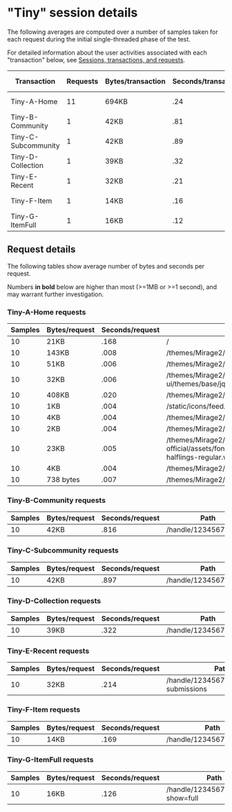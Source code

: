 # "Tiny" session details

The following averages are computed over a number of samples taken for each request during
the initial single-threaded phase of the test.

For detailed information about the user activities associated with each "transaction" below,
see [Sessions, transactions, and requests](../../../doc/sessions).

Transaction | Requests | Bytes/transaction | Seconds/transaction | Request details
-|-|-|-|-
Tiny-A-Home | 11 | 694KB | .24 | [See below](#tiny-a-home-requests)
Tiny-B-Community | 1 | 42KB | .81 | [See below](#tiny-b-community-requests)
Tiny-C-Subcommunity | 1 | 42KB | .89 | [See below](#tiny-c-subcommunity-requests)
Tiny-D-Collection | 1 | 39KB | .32 | [See below](#tiny-d-collection-requests)
Tiny-E-Recent | 1 | 32KB | .21 | [See below](#tiny-e-recent-requests)
Tiny-F-Item | 1 | 14KB | .16 | [See below](#tiny-f-item-requests)
Tiny-G-ItemFull | 1 | 16KB | .12 | [See below](#tiny-g-itemfull-requests)

## Request details

The following tables show average number of bytes and seconds per request.

Numbers **in bold** below are higher than most (>=1MB or >=1 second), and may warrant further investigation.


### Tiny-A-Home requests

Samples | Bytes/request | Seconds/request | Path
-|-|-|-
10 | 21KB | .168 | / |
10 | 143KB | .008 | /themes/Mirage2/styles/main.css |
10 | 51KB | .006 | /themes/Mirage2/vendor/modernizr/modernizr.js |
10 | 32KB | .006 | /themes/Mirage2/vendor/jquery-ui/themes/base/jquery-ui.css |
10 | 408KB | .020 | /themes/Mirage2/scripts/theme.js |
10 | 1KB | .004 | /static/icons/feed.png |
10 | 4KB | .004 | /themes/Mirage2/images/DSpace-logo-line.svg |
10 | 2KB | .004 | /themes/Mirage2/images/atmire-logo-small.svg |
10 | 23KB | .005 | /themes/Mirage2/vendor/bootstrap-sass-official/assets/fonts/bootstrap/glyphicons-halflings-regular.woff |
10 | 4KB | .004 | /themes/Mirage2/images/apple-touch-icon.png |
10 | 738 bytes | .007 | /themes/Mirage2/images/favicon.ico |

### Tiny-B-Community requests

Samples | Bytes/request | Seconds/request | Path
-|-|-|-
10 | 42KB | .816 | /handle/123456789/244 |

### Tiny-C-Subcommunity requests

Samples | Bytes/request | Seconds/request | Path
-|-|-|-
10 | 42KB | .897 | /handle/123456789/245 |

### Tiny-D-Collection requests

Samples | Bytes/request | Seconds/request | Path
-|-|-|-
10 | 39KB | .322 | /handle/123456789/246 |

### Tiny-E-Recent requests

Samples | Bytes/request | Seconds/request | Path
-|-|-|-
10 | 32KB | .214 | /handle/123456789/246/recent-submissions |

### Tiny-F-Item requests

Samples | Bytes/request | Seconds/request | Path
-|-|-|-
10 | 14KB | .169 | /handle/123456789/33089 |

### Tiny-G-ItemFull requests

Samples | Bytes/request | Seconds/request | Path
-|-|-|-
10 | 16KB | .126 | /handle/123456789/33089?show=full |
